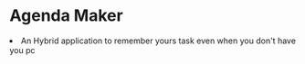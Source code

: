 # Agenda Maker 
<li> An Hybrid application to remember yours task even when you don't have you pc <br>
